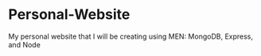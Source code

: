 # Personal-Website
My personal website that I will be creating using MEN: MongoDB, Express, and Node

